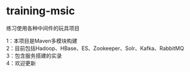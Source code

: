 # training-msic
练习使用各种中间件的玩具项目<br>

1：本项目是Maven多模块构建<br>
2：目前包括Hadoop、HBase、ES、Zookeeper、Solr、Kafka、RabbitMQ<br>
3：包含服务搭建的实录<br>
4：欢迎更新<br>
